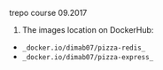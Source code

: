 
trepo course 09.2017
1. The images location on DockerHub:
* `_docker.io/dimab07/pizza-redis_`
* `_docker.io/dimab07/pizza-express_`
